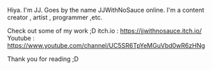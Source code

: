 Hiya. I'm JJ. Goes by the name JJWithNoSauce online. I'm a content creator , artist , programmer ,etc.

Check out some of my work ;D
itch.io : https://jjwithnosauce.itch.io/
Youtube : https://www.youtube.com/channel/UC5SR6TpYeMGuVbd0wR6zHNg

Thank you for reading ;D
